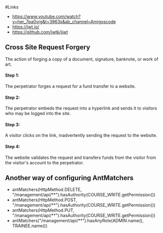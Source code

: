 #Links 
- https://www.youtube.com/watch?v=her_7pa0vrg&t=3963s&ab_channel=Amigoscode
- https://jwt.io/
- https://github.com/jwtk/jjwt

## Cross Site Request Forgery
The action of forging a copy of a document, signature, banknote, or work of art.

#### Step 1:
The perpetrator forges a request for a fund transfer to a website.

#### Step 2:
The perpetrator embeds the request into a hyperlink and sends it to visitors who may be logged into the site.

#### Step 3:
A visitor clicks on the link, inadvertently sending the request to the website.

#### Step 4:
The website validates the request and transfers funds from the visitor from the visitor's account to the perpetrator.

## Another way of configuring AntMatchers
- antMatchers(HttpMethod.DELETE, "/management/api/**").hasAuthority(COURSE_WRITE.getPermission())
- antMatchers(HttpMethod.POST, "/management/api/**").hasAuthority(COURSE_WRITE.getPermission())
- antMatchers(HttpMethod.PUT, "/management/api/**").hasAuthority(COURSE_WRITE.getPermission())
- antMatchers("/management/api/**").hasAnyRole(ADMIN.name(), TRAINEE.name())